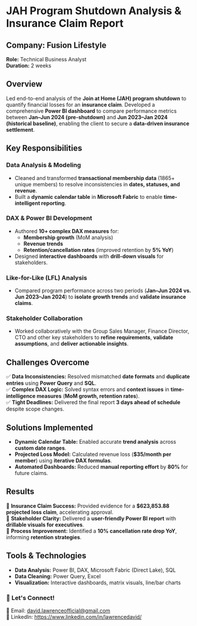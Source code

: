 # JAH Program Shutdown Analysis & Insurance Claim Report

## Company: Fusion Lifestyle
**Role:** Technical Business Analyst  
**Duration:** 2 weeks 

## Overview
Led end-to-end analysis of the **Join at Home (JAH) program shutdown** to quantify financial losses for an **insurance claim**. Developed a comprehensive **Power BI dashboard** to compare performance metrics between **Jan–Jun 2024 (pre-shutdown)** and **Jun 2023–Jan 2024 (historical baseline)**, enabling the client to secure a **data-driven insurance settlement**.

## Key Responsibilities
### Data Analysis & Modeling
- Cleaned and transformed **transactional membership data** (1865+ unique members) to resolve inconsistencies in **dates, statuses, and revenue**.
- Built a **dynamic calendar table** in **Microsoft Fabric** to enable **time-intelligent reporting**.

### DAX & Power BI Development
- Authored **10+ complex DAX measures** for:
  - **Membership growth** (MoM analysis)
  - **Revenue trends** 
  - **Retention/cancellation rates** (improved retention by **5% YoY**)
- Designed **interactive dashboards** with **drill-down visuals** for stakeholders.

### Like-for-Like (LFL) Analysis
- Compared program performance across two periods (**Jan–Jun 2024 vs. Jun 2023–Jan 2024**) to **isolate growth trends** and **validate insurance claims**.

### Stakeholder Collaboration
- Worked collaboratively with the Group Sales Manager, Finance Director, CTO  and other key stakeholders to **refine requirements**, **validate assumptions**, and **deliver actionable insights**.

## Challenges Overcome
✅ **Data Inconsistencies:** Resolved mismatched **date formats** and **duplicate entries** using **Power Query** and **SQL**.  
✅ **Complex DAX Logic:** Solved syntax errors and **context issues** in **time-intelligence measures** (**MoM growth, retention rates**).  
✅ **Tight Deadlines:** Delivered the final report **3 days ahead of schedule** despite scope changes.  

## Solutions Implemented
- **Dynamic Calendar Table:** Enabled accurate **trend analysis** across **custom date ranges**.
- **Projected Loss Model:** Calculated revenue loss (**$35/month per member**) using **iterative DAX formulas**.
- **Automated Dashboards:** Reduced **manual reporting effort** by **80%** for future claims.

## Results
📌 **Insurance Claim Success:** Provided evidence for a **$623,853.88 projected loss claim**, accelerating approval.  
📌 **Stakeholder Clarity:** Delivered a **user-friendly Power BI report** with **drillable visuals for executives**.  
📌 **Process Improvement:** Identified a **10% cancellation rate drop YoY**, informing **retention strategies**.  

## Tools & Technologies
- **Data Analysis:** Power BI, DAX, Microsoft Fabric (Direct Lake), SQL
- **Data Cleaning:** Power Query, Excel
- **Visualization:** Interactive dashboards, matrix visuals, line/bar charts


### 📌 **Let's Connect!**
📧 Email: david.lawrenceofficial@gmail.com  
🔗 LinkedIn: https://www.linkedin.com/in/lawrencedavid/  
